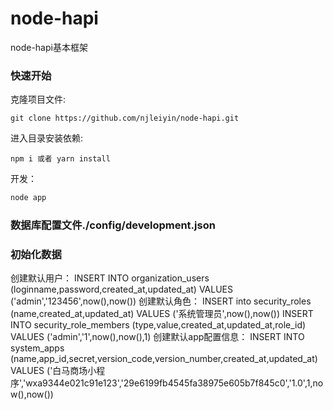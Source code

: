 # node-hapi
node-hapi基本框架

### 快速开始

克隆项目文件:

    git clone https://github.com/njleiyin/node-hapi.git

进入目录安装依赖:

    npm i 或者 yarn install

开发：

```bash
node app

```
### 数据库配置文件./config/development.json

### 初始化数据
创建默认用户：
INSERT INTO organization_users (loginname,password,created_at,updated_at) VALUES ('admin','123456',now(),now())
创建默认角色：
INSERT into security_roles (name,created_at,updated_at) VALUES ('系统管理员',now(),now())
INSERT INTO security_role_members (type,value,created_at,updated_at,role_id) VALUES ('admin','1',now(),now(),1)
创建默认app配置信息：
INSERT INTO system_apps (name,app_id,secret,version_code,version_number,created_at,updated_at) VALUES ('白马商场小程序','wxa9344e021c91e123','29e6199fb4545fa38975e605b7f845c0','1.0',1,now(),now())